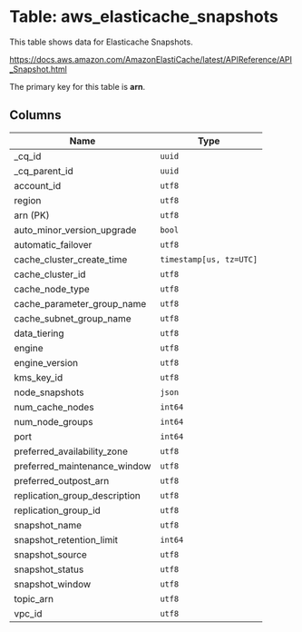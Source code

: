 # Table: aws_elasticache_snapshots

This table shows data for Elasticache Snapshots.

https://docs.aws.amazon.com/AmazonElastiCache/latest/APIReference/API_Snapshot.html

The primary key for this table is **arn**.

## Columns

| Name          | Type          |
| ------------- | ------------- |
|_cq_id|`uuid`|
|_cq_parent_id|`uuid`|
|account_id|`utf8`|
|region|`utf8`|
|arn (PK)|`utf8`|
|auto_minor_version_upgrade|`bool`|
|automatic_failover|`utf8`|
|cache_cluster_create_time|`timestamp[us, tz=UTC]`|
|cache_cluster_id|`utf8`|
|cache_node_type|`utf8`|
|cache_parameter_group_name|`utf8`|
|cache_subnet_group_name|`utf8`|
|data_tiering|`utf8`|
|engine|`utf8`|
|engine_version|`utf8`|
|kms_key_id|`utf8`|
|node_snapshots|`json`|
|num_cache_nodes|`int64`|
|num_node_groups|`int64`|
|port|`int64`|
|preferred_availability_zone|`utf8`|
|preferred_maintenance_window|`utf8`|
|preferred_outpost_arn|`utf8`|
|replication_group_description|`utf8`|
|replication_group_id|`utf8`|
|snapshot_name|`utf8`|
|snapshot_retention_limit|`int64`|
|snapshot_source|`utf8`|
|snapshot_status|`utf8`|
|snapshot_window|`utf8`|
|topic_arn|`utf8`|
|vpc_id|`utf8`|